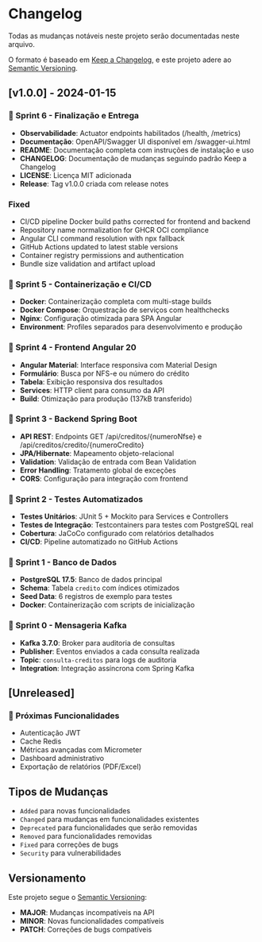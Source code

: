 # Changelog

Todas as mudanças notáveis neste projeto serão documentadas neste arquivo.

O formato é baseado em [Keep a Changelog](https://keepachangelog.com/en/1.0.0/),
e este projeto adere ao [Semantic Versioning](https://semver.org/spec/v2.0.0.html).

## [v1.0.0] - 2024-01-15

### 🎯 Sprint 6 - Finalização e Entrega
- **Observabilidade**: Actuator endpoints habilitados (/health, /metrics)
- **Documentação**: OpenAPI/Swagger UI disponível em /swagger-ui.html
- **README**: Documentação completa com instruções de instalação e uso
- **CHANGELOG**: Documentação de mudanças seguindo padrão Keep a Changelog
- **LICENSE**: Licença MIT adicionada
- **Release**: Tag v1.0.0 criada com release notes

### Fixed
- CI/CD pipeline Docker build paths corrected for frontend and backend
- Repository name normalization for GHCR OCI compliance
- Angular CLI command resolution with npx fallback
- GitHub Actions updated to latest stable versions
- Container registry permissions and authentication
- Bundle size validation and artifact upload

### 🧪 Sprint 5 - Containerização e CI/CD
- **Docker**: Containerização completa com multi-stage builds
- **Docker Compose**: Orquestração de serviços com healthchecks
- **Nginx**: Configuração otimizada para SPA Angular
- **Environment**: Profiles separados para desenvolvimento e produção

### 🎨 Sprint 4 - Frontend Angular 20
- **Angular Material**: Interface responsiva com Material Design
- **Formulário**: Busca por NFS-e ou número do crédito
- **Tabela**: Exibição responsiva dos resultados
- **Services**: HTTP client para consumo da API
- **Build**: Otimização para produção (137kB transferido)

### 🚀 Sprint 3 - Backend Spring Boot
- **API REST**: Endpoints GET /api/creditos/{numeroNfse} e /api/creditos/credito/{numeroCredito}
- **JPA/Hibernate**: Mapeamento objeto-relacional
- **Validation**: Validação de entrada com Bean Validation
- **Error Handling**: Tratamento global de exceções
- **CORS**: Configuração para integração com frontend

### 🧪 Sprint 2 - Testes Automatizados
- **Testes Unitários**: JUnit 5 + Mockito para Services e Controllers
- **Testes de Integração**: Testcontainers para testes com PostgreSQL real
- **Cobertura**: JaCoCo configurado com relatórios detalhados
- **CI/CD**: Pipeline automatizado no GitHub Actions

### 💾 Sprint 1 - Banco de Dados
- **PostgreSQL 17.5**: Banco de dados principal
- **Schema**: Tabela `credito` com índices otimizados
- **Seed Data**: 6 registros de exemplo para testes
- **Docker**: Containerização com scripts de inicialização

### 🔄 Sprint 0 - Mensageria Kafka
- **Kafka 3.7.0**: Broker para auditoria de consultas
- **Publisher**: Eventos enviados a cada consulta realizada
- **Topic**: `consulta-creditos` para logs de auditoria
- **Integration**: Integração assíncrona com Spring Kafka

## [Unreleased]

### 🚀 Próximas Funcionalidades
- Autenticação JWT
- Cache Redis
- Métricas avançadas com Micrometer
- Dashboard administrativo
- Exportação de relatórios (PDF/Excel)

## Tipos de Mudanças
- `Added` para novas funcionalidades
- `Changed` para mudanças em funcionalidades existentes
- `Deprecated` para funcionalidades que serão removidas
- `Removed` para funcionalidades removidas
- `Fixed` para correções de bugs
- `Security` para vulnerabilidades

## Versionamento

Este projeto segue o [Semantic Versioning](https://semver.org/):
- **MAJOR**: Mudanças incompatíveis na API
- **MINOR**: Novas funcionalidades compatíveis
- **PATCH**: Correções de bugs compatíveis
